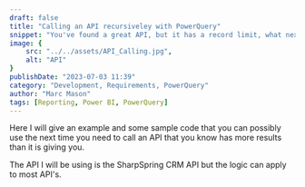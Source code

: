 ```yaml
---
draft: false
title: "Calling an API recursiveley with PowerQuery"
snippet: "You've found a great API, but it has a record limit, what next...!"
image: {
    src: "../../assets/API_Calling.jpg",
    alt: "API"
}
publishDate: "2023-07-03 11:39"
category: "Development, Requirements, PowerQuery"
author: "Marc Mason"
tags: [Reporting, Power BI, PowerQuery]
---
```


Here I will give an example and some sample code that you can possibly use the next time you need to call an API that you know has more results than it is giving you.

The API I will be using is the SharpSpring CRM API but the logic can apply to most API's.

